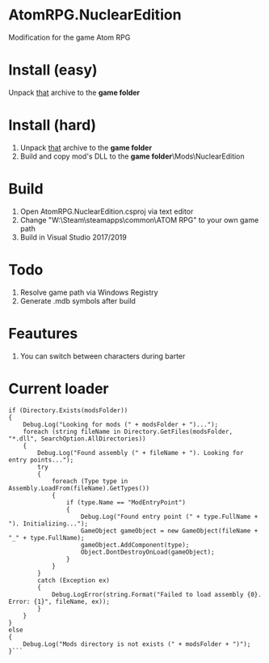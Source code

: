 # AtomRPG.NuclearEdition
Modification for the game Atom RPG

# Install (easy)
Unpack [that](https://yadi.sk/d/y1xvbLlT8gWMQQ) archive to the **game folder**

# Install (hard)
1. Unpack [that](https://yadi.sk/d/tRON_stJkeC6ng) archive to the **game folder**
2. Build and copy mod's DLL to the **game folder**\Mods\NuclearEdition

# Build
1. Open AtomRPG.NuclearEdition.csproj via text editor
2. Change "W:\Steam\steamapps\common\ATOM RPG" to your own game path
3. Build in Visual Studio 2017/2019

# Todo
1. Resolve game path via Windows Registry
2. Generate .mdb symbols after build

# Feautures
1. You can switch between characters during barter

# Current loader

```string modsFolder = Path.GetFullPath("Mods");
if (Directory.Exists(modsFolder))
{
	Debug.Log("Looking for mods (" + modsFolder + ")...");
	foreach (string fileName in Directory.GetFiles(modsFolder, "*.dll", SearchOption.AllDirectories))
	{
		Debug.Log("Found assembly (" + fileName + "). Looking for entry points...");
		try
		{
			foreach (Type type in Assembly.LoadFrom(fileName).GetTypes())
			{
				if (type.Name == "ModEntryPoint")
				{
					Debug.Log("Found entry point (" + type.FullName + "). Initializing...");
					GameObject gameObject = new GameObject(fileName + "_" + type.FullName);
					gameObject.AddComponent(type);
					Object.DontDestroyOnLoad(gameObject);
				}
			}
		}
		catch (Exception ex)
		{
			Debug.LogError(string.Format("Failed to load assembly {0}. Error: {1}", fileName, ex));
		}
	}
}
else
{
	Debug.Log("Mods directory is not exists (" + modsFolder + ")");
}```
